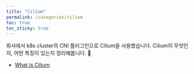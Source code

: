 ```yaml
---
title: "Cilium"
permalink: /categories/cilium
toc: true
toc_sticky: true
---
```


회사에서 k8s cluster의 CNI 플러그인으로 Cilium을 사용했습니다. Cilium이 무엇인지, 어떤 특징이 있는지 정리해봅니다. 🚀
- [What is Cilium](/2025/10/27/What-Is-Cilium/)
